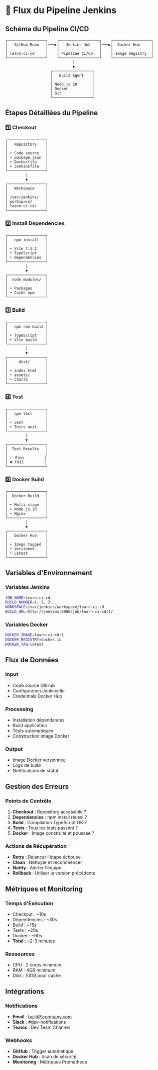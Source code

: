 # 🔄 Flux du Pipeline Jenkins

## Schéma du Pipeline CI/CD

```
┌─────────────────┐    ┌──────────────────┐    ┌─────────────────┐
│   GitHub Repo   │───▶│   Jenkins Job    │───▶│  Docker Hub     │
│                 │    │                  │    │                 │
│ learn-ci-cd     │    │ Pipeline CI/CD   │    │ Image Registry  │
└─────────────────┘    └──────────────────┘    └─────────────────┘
                              │
                              ▼
                    ┌──────────────────┐
                    │   Build Agent    │
                    │                  │
                    │ Node.js 20       │
                    │ Docker           │
                    │ Git              │
                    └──────────────────┘
```

## Étapes Détaillées du Pipeline

### 1️⃣ Checkout
```
┌─────────────────┐
│   Repository    │
│                 │
│ • Code source   │
│ • package.json  │
│ • Dockerfile    │
│ • Jenkinsfile   │
└─────────────────┘
         │
         ▼
┌─────────────────┐
│   Workspace     │
│                 │
│ /var/jenkins/   │
│ workspace/      │
│ learn-ci-cd/    │
└─────────────────┘
```

### 2️⃣ Install Dependencies
```
┌─────────────────┐
│   npm install   │
│                 │
│ • Vite 7.1.2    │
│ • TypeScript    │
│ • Dependencies  │
└─────────────────┘
         │
         ▼
┌─────────────────┐
│  node_modules/  │
│                 │
│ • Packages      │
│ • Cache npm     │
└─────────────────┘
```

### 3️⃣ Build
```
┌─────────────────┐
│   npm run build │
│                 │
│ • TypeScript    │
│ • Vite build    │
└─────────────────┘
         │
         ▼
┌─────────────────┐
│     dist/       │
│                 │
│ • index.html    │
│ • assets/       │
│ • CSS/JS        │
└─────────────────┘
```

### 4️⃣ Test
```
┌─────────────────┐
│   npm test      │
│                 │
│ • Jest          │
│ • Tests unit.   │
└─────────────────┘
         │
         ▼
┌─────────────────┐
│  Test Results   │
│                 │
│ ✅ Pass         │
│ ❌ Fail         │
└─────────────────┘
```

### 5️⃣ Docker Build
```
┌─────────────────┐
│  Docker Build   │
│                 │
│ • Multi-stage   │
│ • Node.js 20    │
│ • Nginx         │
└─────────────────┘
         │
         ▼
┌─────────────────┐
│   Docker Hub    │
│                 │
│ • Image tagged  │
│ • Versioned     │
│ • Latest        │
└─────────────────┘
```

## Variables d'Environnement

### Variables Jenkins
```bash
JOB_NAME=learn-ci-cd
BUILD_NUMBER=1, 2, 3...
WORKSPACE=/var/jenkins/workspace/learn-ci-cd
BUILD_URL=http://jenkins:8080/job/learn-ci-cd/1/
```

### Variables Docker
```bash
DOCKER_IMAGE=learn-ci-cd:1
DOCKER_REGISTRY=docker.io
DOCKER_TAG=latest
```

## Flux de Données

### Input
- Code source GitHub
- Configuration Jenkinsfile
- Credentials Docker Hub

### Processing
- Installation dépendances
- Build application
- Tests automatiques
- Construction image Docker

### Output
- Image Docker versionnée
- Logs de build
- Notifications de statut

## Gestion des Erreurs

### Points de Contrôle
1. **Checkout** : Repository accessible ?
2. **Dependencies** : npm install réussi ?
3. **Build** : Compilation TypeScript OK ?
4. **Tests** : Tous les tests passent ?
5. **Docker** : Image construite et poussée ?

### Actions de Récupération
- **Retry** : Relancer l'étape échouée
- **Clean** : Nettoyer et recommencer
- **Notify** : Alerter l'équipe
- **Rollback** : Utiliser la version précédente

## Métriques et Monitoring

### Temps d'Exécution
- Checkout : ~10s
- Dependencies : ~30s
- Build : ~15s
- Tests : ~20s
- Docker : ~60s
- **Total** : ~2-3 minutes

### Ressources
- CPU : 2 cores minimum
- RAM : 4GB minimum
- Disk : 10GB pour cache

## Intégrations

### Notifications
- **Email** : build@company.com
- **Slack** : #dev-notifications
- **Teams** : Dev Team Channel

### Webhooks
- **GitHub** : Trigger automatique
- **Docker Hub** : Scan de sécurité
- **Monitoring** : Métriques Prometheus
